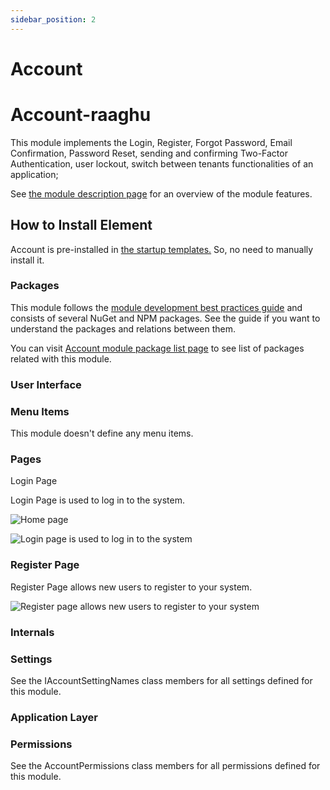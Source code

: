 ```yaml
---
sidebar_position: 2
---
```


# Account 

Account-raaghu
==============

This module implements the Login, Register, Forgot Password, Email Confirmation, Password Reset, sending and confirming Two-Factor Authentication, user lockout, switch between tenants functionalities of an application;

See [the module description page](https://commercial.abp.io/modules/Volo.Account.Pro?_ga=2.203721431.638389710.1682325508-1619359562.1681202968) for an overview of the module features.

How to Install Element
----------------------

Account is pre-installed in [the startup templates.](https://docs.abp.io/en/commercial/7.2/startup-templates/application/index) So, no need to manually install it.

### Packages

This module follows the [module development best practices guide](https://docs.abp.io/en/abp/latest/Best-Practices/Index) and consists of several NuGet and NPM packages. See the guide if you want to understand the packages and relations between them.

You can visit [Account module package list page](https://abp.io/packages?moduleName=Volo.Account.Pro) to see list of packages related with this module.

### User Interface

### Menu Items

This module doesn't define any menu items.

### Pages

Login Page

Login Page is used to log in to the system.

![Home page](https://raw.githubusercontent.com/Wai-Technologies/raaghu-docs/development/raaghu/docs/en/images/home-page.png)

![Login page is used to log in to the system](https://raw.githubusercontent.com/Wai-Technologies/raaghu-docs/development/raaghu/docs/en/images/login_page.png)

### Register Page

Register Page allows new users to register to your system.

![Register page allows new users to register to your system](https://raw.githubusercontent.com/Wai-Technologies/raaghu-docs/development/raaghu/docs/en/images/register_page.png)

### Internals

### Settings

See the IAccountSettingNames class members for all settings defined for this module.

### Application Layer

### Permissions

See the AccountPermissions class members for all permissions defined for this module.
